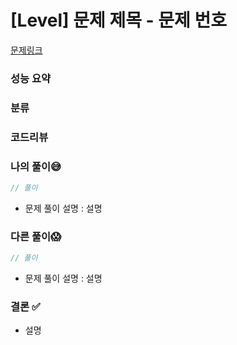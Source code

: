 # [Level] 문제 제목 - 문제 번호

[문제링크]()

### 성능 요약

### 분류

### 코드리뷰

### 나의 풀이😅

```js
// 풀이
```

- 문제 풀이 설명 : 설명

### 다른 풀이😱

```js
// 풀이
```

- 문제 풀이 설명 : 설명

### 결론 ✅

- 설명
